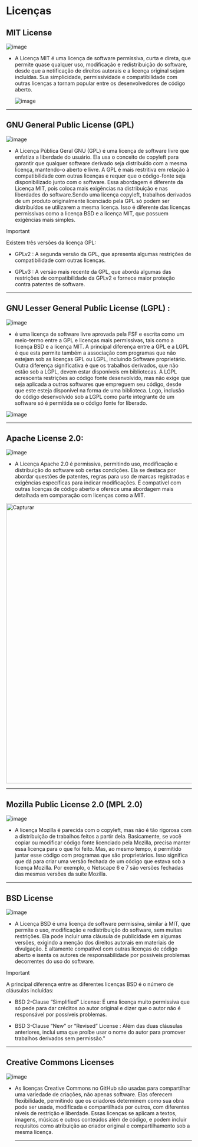 # Licenças 




## MIT License

![image](https://github.com/kainnabw/uc10_Documentacao/assets/135454271/998f0d87-491e-4c41-a5fc-ed49a50e9831)




- A Licença MIT é uma licença de software permissiva, curta e direta, que permite quase qualquer uso, modificação e redistribuição do software, desde que a notificação de direitos autorais e a licença original sejam incluídas. Sua simplicidade, permissividade e compatibilidade com outras licenças a tornam popular entre os desenvolvedores de código aberto.

  ![image](https://github.com/kainnabw/uc10_Documentacao/assets/135454271/06ea8d94-dd87-467e-8bae-dad3b02225e3)


---



## GNU General Public License (GPL)


![image](https://github.com/kainnabw/uc10_Documentacao/assets/135454271/19eba036-fec0-430d-8267-eba1f22abd5b)


- A Licença Pública Geral GNU (GPL) é uma licença de software livre que enfatiza a liberdade do usuário. Ela usa o conceito de copyleft para garantir que qualquer software derivado seja distribuído com a mesma licença, mantendo-o aberto e livre. A GPL é mais restritiva em relação à compatibilidade com outras licenças e requer que o código-fonte seja disponibilizado junto com o software. Essa abordagem é diferente da Licença MIT, pois coloca mais exigências na distribuição e nas liberdades do software.Sendo uma licença copyleft, trabalhos derivados de um produto originalmente licenciado pela GPL só podem ser distribuídos se utilizarem a mesma licença. Isso é diferente das licenças permissivas como a licença BSD e a licença MIT, que possuem exigências mais simples.



  

>[!IMPORTANT]
>Existem três versões da licença GPL:


  
  - GPLv2 : A segunda versão da GPL, que apresenta algumas restrições de compatibilidade com outras licenças.

  - GPLv3 : A versão mais recente da GPL, que aborda algumas das restrições de compatibilidade da GPLv2 e fornece maior proteção contra patentes de software.

---





## GNU Lesser General Public License (LGPL) :

![image](https://github.com/kainnabw/uc10_Documentacao/assets/135454271/97cf181e-23c8-4213-b040-84c06af71aeb)



- é uma licença de software livre aprovada pela FSF e escrita como um meio-termo entre a GPL e licenças mais permissivas, tais como a licença BSD e a licença MIT.
A principal diferença entre a GPL e a LGPL é que esta permite também a associação com programas que não estejam sob as licenças GPL ou LGPL, incluindo Software proprietário.
Outra diferença significativa é que os trabalhos derivados, que não estão sob a LGPL, devem estar disponíveis em bibliotecas.
A LGPL acrescenta restrições ao código fonte desenvolvido, mas não exige que seja aplicada a outros softwares que empreguem seu código, desde que este esteja disponível na forma de uma biblioteca. Logo, inclusão do código desenvolvido sob a LGPL como parte integrante de um software só é permitida se o código fonte for liberado.


![image](https://github.com/kainnabw/uc10_Documentacao/assets/135454271/32de9a89-6924-4aa3-9538-304a6d031cac)

---





## Apache License 2.0:

![image](https://github.com/kainnabw/uc10_Documentacao/assets/135454271/bcf320db-8be8-4acc-9f71-e678c4d41419)


- A Licença Apache 2.0 é permissiva, permitindo uso, modificação e distribuição do software sob certas condições. Ela se destaca por abordar questões de patentes, regras para uso de marcas registradas e exigências específicas para indicar modificações. É compatível com outras licenças de código aberto e oferece uma abordagem mais detalhada em comparação com licenças como a MIT.

<img width="759" alt="Capturar" src="https://github.com/kainnabw/uc10_Documentacao/assets/135454271/99ad15b5-4ee7-4f03-a4e1-34158f025b60">



---


## Mozilla Public License 2.0 (MPL 2.0)

![image](https://github.com/kainnabw/uc10_Documentacao/assets/135454271/c3703301-94c2-4e03-9bdf-5495a592b07f)

- A licença Mozilla é parecida com o copyleft, mas não é tão rigorosa com a distribuição de trabalhos feitos a partir dela. Basicamente, se você copiar ou modificar código fonte licenciado pela Mozilla, precisa manter essa licença para o que foi feito. Mas, ao mesmo tempo, é permitido juntar esse código com programas que são proprietários. Isso significa que dá para criar uma versão fechada de um código que estava sob a licença Mozilla. Por exemplo, o Netscape 6 e 7 são versões fechadas das mesmas versões da suíte Mozilla.





---

## BSD License

![image](https://github.com/kainnabw/uc10_Documentacao/assets/135454271/154e5bf0-dd42-46c0-8062-76c513103a29)




- A Licença BSD é uma licença de software permissiva, similar à MIT, que permite o uso, modificação e redistribuição do software, sem muitas restrições. Ela pode incluir uma cláusula de publicidade em algumas versões, exigindo a menção dos direitos autorais em materiais de divulgação. É altamente compatível com outras licenças de código aberto e isenta os autores de responsabilidade por possíveis problemas decorrentes do uso do software.

>[!IMPORTANT]
> A principal diferença entre as diferentes licenças BSD é o número de cláusulas incluídas:

  - BSD 2-Clause “Simplified” License: É uma licença muito permissiva que só pede para dar créditos ao autor original e dizer que o autor não é responsável por possíveis problemas.
  
  - BSD 3-Clause “New” or “Revised” License : Além das duas cláusulas anteriores, inclui uma que proíbe usar o nome do autor para promover trabalhos derivados sem permissão." 




---

  

## Creative Commons Licenses

![image](https://github.com/kainnabw/uc10_Documentacao/assets/135454271/e474f5af-4df0-4b9f-9f86-b9af599c6bed)

- As licenças Creative Commons no GitHub são usadas para compartilhar uma variedade de criações, não apenas software. Elas oferecem flexibilidade, permitindo que os criadores determinem como sua obra pode ser usada, modificada e compartilhada por outros, com diferentes níveis de restrição e liberdade. Essas licenças se aplicam a textos, imagens, músicas e outros conteúdos além de código, e podem incluir requisitos como atribuição ao criador original e compartilhamento sob a mesma licença.

  ---

